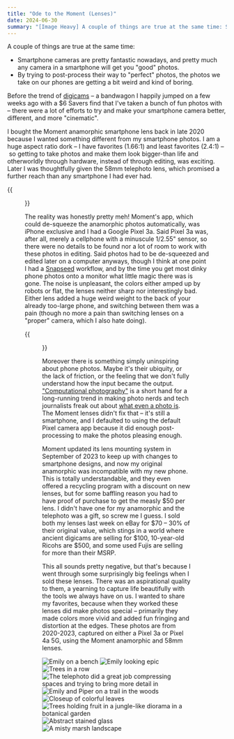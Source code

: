 ```yaml
---
title: "Ode to the Moment (Lenses)"
date: 2024-06-30
summary: "[Image Heavy] A couple of things are true at the same time: Smartphone cameras are pretty fantastic nowadays, and pretty much any camera in a smartphone will get you \"good\" photos, and by trying to post-process their way to \"perfect\" photos, the photos we take on our phones are getting a bit weird and kind of boring."
---
```

A couple of things are true at the same time:

- Smartphone cameras are pretty fantastic nowadays, and pretty much any camera in a smartphone will get you "good" photos.
- By trying to post-process their way to "perfect" photos, the photos we take on our phones are getting a bit weird and kind of boring.

Before the trend of [digicams](https://www.polygon.com/24158881/tiktok-retro-digital-camera-trend) – a bandwagon I happily jumped on a few weeks ago with a $6 Savers find that I've taken a bunch of fun photos with – there were a lot of efforts to try and make your smartphone camera better, different, and more "cinematic".

I bought the Moment anamorphic smartphone lens back in late 2020 because I wanted something different from my smartphone photos. I am a huge aspect ratio dork – I have favorites (1.66:1) and least favorites (2.4:1) – so getting to take photos and make them look bigger-than life and otherworldly through hardware, instead of through editing, was exciting. Later I was thoughtfully given the 58mm telephoto lens, which promised a further reach than any smartphone I had ever had.

{{<figure src="/images/blog/2024-06-30-ode-to-moment/both-moment-lenses.jpg" caption="Absolutely beautiful objects, both of them">}}

The reality was honestly pretty meh! Moment's app, which could de-squeeze the anamorphic photos automatically, was iPhone exclusive and I had a Google Pixel 3a. Said Pixel 3a was, after all, merely a cellphone with a minuscule 1/2.55" sensor, so there were no details to be found nor a lot of room to work with these photos in editing. Said photos had to be de-squeezed and edited later on a computer anyways, though I think at one point I had a [Snapseed](https://play.google.com/store/apps/details?id=com.niksoftware.snapseed&hl=en_US) workflow, and by the time you get most dinky phone photos onto a monitor what little magic there was is  gone. The noise is unpleasant, the colors either amped up by robots or flat, the lenses neither sharp nor interestingly bad. Either lens added a huge weird weight to the back of your already too-large phone, and switching between them was a pain (though no more a pain than switching lenses on a "proper" camera, which I also hate doing).

{{<figure src="/images/blog/2024-06-30-ode-to-moment/techwelike_Moment-Anamorphic.jpg" caption="Funnily enough, it's hard to take a photo of a lens with the phone it's on, so I borrowed this photo from techwelike.com. You can see how awkward the Moment lenses are, and they're the best version of this.">}}

Moreover there is something simply uninspiring about phone photos. Maybe it's their ubiquity, or the lack of friction, or the feeling that we don't fully understand how the input became the output. ["Computational photography"](https://petapixel.com/computational-photography/) is a short hand for a long-running trend in making photo nerds and tech journalists freak out about [what even a photo is](https://www.theverge.com/2023/10/7/23906753/google-pixel-8-pro-photo-editing-tools-ai). The Moment lenses didn't fix that – it's still a smartphone, and I defaulted to using the default Pixel camera app because it did enough post-processing to make the photos pleasing enough.

Moment updated its lens mounting system in September of 2023 to keep up with changes to smartphone designs, and now my original anamorphic was incompatible with my new phone. This is totally understandable, and they even offered a recycling program with a discount on new lenses, but for some baffling reason you had to have proof of purchase to get the measly $50 per lens. I didn't have one for my anamorphic and the telephoto was a gift, so screw me I guess. I sold both my lenses last week on eBay for $70 – 30% of their original value, which stings in a world where ancient digicams are selling for $100, 10-year-old Ricohs are $500, and some used Fujis are selling for more than their MSRP.

This all sounds pretty negative, but that's because I went through some surprisingly big feelings when I sold these lenses. There was an aspirational quality to them, a yearning to capture life beautifully with the tools we always have on us. I wanted to share my favorites, because when they worked these lenses did make photos special – primarily they made colors more vivid and added fun fringing and distortion at the edges. These photos are from 2020-2023, captured on either a Pixel 3a or Pixel 4a 5G, using the Moment anamorphic and 58mm lenses.

![Emily on a bench](/images/blog/2024-06-30-ode-to-moment/IMG_20201106_144830-01.jpeg "Emily on a bench near a pond, love the punchier colors")
![Emily looking epic](/images/blog/2024-06-30-ode-to-moment/IMG_20201108_150533-01.jpeg "Emily looking epic because I asked her to so I could show off the lens flares")
![Trees in a row](/images/blog/2024-06-30-ode-to-moment/IMG_20201120_104550-01.jpeg "Love the barrel distortion on the trees at the edges of the anamorphic frame")
![The telephoto did a great job compressing spaces and trying to bring more detail in](/images/blog/2024-06-30-ode-to-moment/IMG_20210514_155243.jpg "The telephoto did a great job compressing spaces and trying to bring more detail in")
![Emily and Piper on a trail in the woods](/images/blog/2024-06-30-ode-to-moment/PXL_20210610_202327804.jpg "I loved using the anamorphic for taller portraits - Emily and Piper get placed so well with all that headroom")
![Closeup of colorful leaves](/images/blog/2024-06-30-ode-to-moment/PXL_20220320_174542689.jpg "Brought the lenses to a botanical garden in the dead of winter and it was a blast")
![Trees holding fruit in a jungle-like diorama in a botanical garden](/images/blog/2024-06-30-ode-to-moment/PXL_20220320_180400603.jpg "Again at the botanical garden, I love the depth of layers in this shot")
![Abstract stained glass](/images/blog/2024-06-30-ode-to-moment/PXL_20220320_181722787.jpg "I don't usually take photos like this, but the tele made them more interesting than a standard phone lens")
![A misty marsh landscape](/images/blog/2024-06-30-ode-to-moment/PXL_20230604_182026401.jpg "I love a giant, lonely landscape. This is peak Ethan photo.")